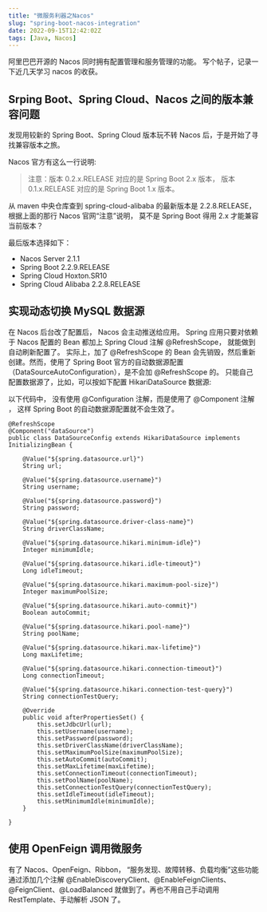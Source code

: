 ```yaml
---
title: "微服务利器之Nacos"
slug: "spring-boot-nacos-integration"
date: 2022-09-15T12:42:02Z
tags: [Java, Nacos]
---
```


阿里巴巴开源的 Nacos 同时拥有配置管理和服务管理的功能。 写个帖子，记录一下近几天学习 nacos 的收获。

## Srping Boot、Spring Cloud、Nacos 之间的版本兼容问题

发现用较新的 Spring Boot、Spring Cloud 版本玩不转 Nacos 后，于是开始了寻找兼容版本之旅。

Nacos 官方有这么一行说明:

> 注意：版本 0.2.x.RELEASE 对应的是 Spring Boot 2.x 版本， 版本 0.1.x.RELEASE 对应的是 Spring Boot 1.x 版本。

从 maven 中央仓库查到 spring-cloud-alibaba 的最新版本是 2.2.8.RELEASE，根据上面的那行 Nacos 官网“注意”说明， 莫不是 Spring Boot 得用 2.x 才能兼容当前版本？

最后版本选择如下：

* Nacos Server 2.1.1
* Spring Boot 2.2.9.RELEASE
* Spring Cloud Hoxton.SR10
* Spring Cloud Alibaba 2.2.8.RELEASE

## 实现动态切换 MySQL 数据源

在 Nacos 后台改了配置后， Nacos 会主动推送给应用。 Spring 应用只要对依赖于 Nacos 配置的 Bean 都加上 Spring Cloud 注解 @RefreshScope， 就能做到自动刷新配置了。 实际上，加了 @RefreshScope 的 Bean 会先销毁，然后重新创建。然而，使用了 Spring Boot 官方的自动数据源配置（DataSourceAutoConfiguration），是不会加 @RefreshScope 的。 只能自己配置数据源了，比如，可以按如下配置 HikariDataSource 数据源:

以下代码中， 没有使用 @Configuration 注解，而是使用了 @Component 注解 ， 这样 Spring Boot 的自动数据源配置就不会生效了。

```
@RefreshScope
@Component("dataSource")
public class DataSourceConfig extends HikariDataSource implements InitializingBean {

    @Value("${spring.datasource.url}")
    String url;

    @Value("${spring.datasource.username}")
    String username;

    @Value("${spring.datasource.password}")
    String password;

    @Value("${spring.datasource.driver-class-name}")
    String driverClassName;

    @Value("${spring.datasource.hikari.minimum-idle}")
    Integer minimumIdle;

    @Value("${spring.datasource.hikari.idle-timeout}")
    Long idleTimeout;

    @Value("${spring.datasource.hikari.maximum-pool-size}")
    Integer maximumPoolSize;

    @Value("${spring.datasource.hikari.auto-commit}")
    Boolean autoCommit;

    @Value("${spring.datasource.hikari.pool-name}")
    String poolName;

    @Value("${spring.datasource.hikari.max-lifetime}")
    Long maxLifetime;

    @Value("${spring.datasource.hikari.connection-timeout}")
    Long connectionTimeout;

    @Value("${spring.datasource.hikari.connection-test-query}")
    String connectionTestQuery;

    @Override
    public void afterPropertiesSet() {
        this.setJdbcUrl(url);
        this.setUsername(username);
        this.setPassword(password);
        this.setDriverClassName(driverClassName);
        this.setMaximumPoolSize(maximumPoolSize);
        this.setAutoCommit(autoCommit);
        this.setMaxLifetime(maxLifetime);
        this.setConnectionTimeout(connectionTimeout);
        this.setPoolName(poolName);
        this.setConnectionTestQuery(connectionTestQuery);
        this.setIdleTimeout(idleTimeout);
        this.setMinimumIdle(minimumIdle);
    }

}
```

## 使用 OpenFeign 调用微服务

有了 Nacos、OpenFeign、Ribbon， “服务发现、故障转移、负载均衡”这些功能通过添加几个注解 @EnableDiscoveryClient、@EnableFeignClients、@FeignClient、@LoadBalanced 就做到了。再也不用自己手动调用 RestTemplate、手动解析 JSON 了。
